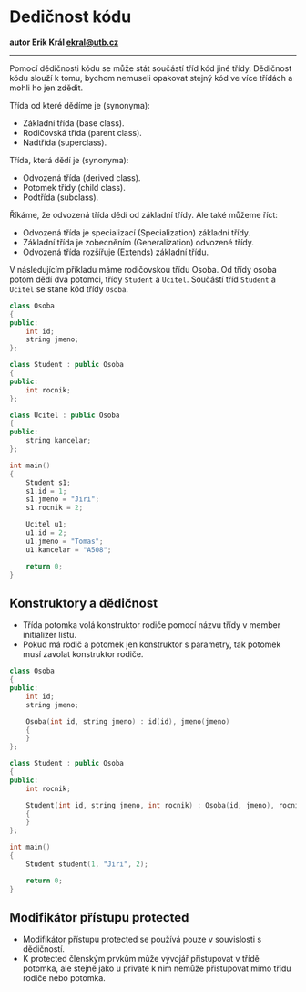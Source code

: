 # Dedičnost kódu

**autor Erik Král ekral@utb.cz**

---

Pomocí dědičnosti kódu se může stát součástí tříd kód jiné třídy. Dědičnost kódu slouží k tomu, bychom nemuseli opakovat stejný kód ve více třídách a mohli ho jen zdědit.

Třída od které dědíme je (synonyma):
- Základní třída (base class).
- Rodičovská třída (parent class).
- Nadtřída (superclass).

Třída, která dědí je (synonyma):
- Odvozená třída (derived class).
- Potomek třídy (child class).
- Podtřída (subclass).

Říkáme, že odvozená třída dědí od základní třídy. Ale také můžeme říct:
- Odvozená třída je specializací  (Specialization) základní třídy.
- Základní třída je zobecněním (Generalization) odvozené třídy.
- Odvozená třída rozšířuje (Extends) základní třídu.

V následujícím příkladu máme rodičovskou třídu Osoba. Od třídy osoba potom dědí dva potomci, třídy `Student` a `Ucitel`. Součástí tříd `Student` a `Ucitel` se stane kód třídy `Osoba`.

```c++
class Osoba
{
public:
    int id;
    string jmeno;
};

class Student : public Osoba
{
public:
    int rocnik;
};

class Ucitel : public Osoba
{
public:
    string kancelar;
};

int main()
{
    Student s1;
    s1.id = 1;
    s1.jmeno = "Jiri";
    s1.rocnik = 2;

    Ucitel u1;
    u1.id = 2;
    u1.jmeno = "Tomas";
    u1.kancelar = "A508";

    return 0;
}
```

## Konstruktory a dědičnost

- Třída potomka volá konstruktor rodiče pomocí názvu třídy v member initializer listu.
- Pokud má rodič a potomek jen konstruktor s parametry, tak potomek musí zavolat konstruktor rodiče.

```c++
class Osoba
{
public:
    int id;
    string jmeno;

    Osoba(int id, string jmeno) : id(id), jmeno(jmeno)
    {
    }
};

class Student : public Osoba
{
public:
    int rocnik;

    Student(int id, string jmeno, int rocnik) : Osoba(id, jmeno), rocnik(rocnik)
    {
    }
};

int main()
{
    Student student(1, "Jiri", 2);

    return 0;
}
```

## Modifikátor přístupu protected

- Modifikátor přístupu protected se používá pouze v souvislosti s dědičností.
- K protected členským prvkům může vývojář přistupovat v třídě potomka, ale stejně jako u private k nim nemůže přistupovat mimo třídu rodiče nebo potomka. 

